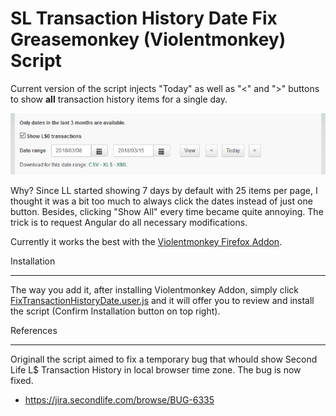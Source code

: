SL Transaction History Date Fix Greasemonkey (Violentmonkey) Script
===================================================

Current version of the script injects "Today" as well as "<" and ">" buttons to show **all** transaction history items for a single day.

![How it works](https://github.com/raysilent/SL-Transaction-History-Date-Fix-Greasemonkey-Script/raw/master/img/HowItWorks.gif)

Why? Since LL started showing 7 days by default with 25 items per page, I thought it was a bit too much to always click the dates instead of just one button. Besides, clicking "Show All" every time became quite annoying. The trick is to request Angular do all necessary modifications. 

Currently it works the best with the [Violentmonkey Firefox Addon](https://addons.mozilla.org/en-US/firefox/addon/violentmonkey/).

Installation
____________

The way you add it, after installing Violentmonkey Addon, simply click [FixTransactionHistoryDate.user.js](https://github.com/raysilent/SL-Transaction-History-Date-Fix-Greasemonkey-Script/raw/master/FixTransactionHistoryDate.user.js) and it will offer you to review and install the script (Confirm Installation button on top right).

References
__________

Originall the script aimed to fix a temporary bug that whould show Second Life L$ Transaction History in local browser time zone. The bug is now fixed.

* https://jira.secondlife.com/browse/BUG-6335
